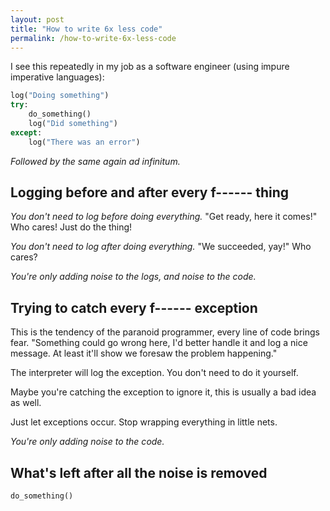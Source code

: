 ```yaml
---
layout: post
title: "How to write 6x less code"
permalink: /how-to-write-6x-less-code
---
```

I see this repeatedly in my job as a software engineer (using impure imperative
languages):

```python
log("Doing something")
try:
    do_something()
    log("Did something")
except:
    log("There was an error")
```
_Followed by the same again ad infinitum._

## Logging before and after every f------ thing

_You don't need to log before doing everything._ "Get ready, here it comes!"
Who cares! Just do the thing!

_You don't need to log after doing everything._ "We succeeded, yay!" Who cares?

_You're only adding noise to the logs, and noise to the code._

## Trying to catch every f------ exception

This is the tendency of the paranoid programmer, every line of code brings
fear. "Something could go wrong here, I'd better handle it and log a nice
message. At least it'll show we foresaw the problem happening."

The interpreter will log the exception. You don't need to do it yourself.

Maybe you're catching the exception to ignore it, this is usually a bad idea as
well.

Just let exceptions occur. Stop wrapping everything in little nets.

_You're only adding noise to the code._

## What's left after all the noise is removed

```python
do_something()
```
